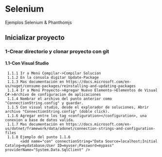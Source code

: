 # Selenium
Ejemplos Selenium &amp; Phanthomjs

## Inicializar proyecto 

### 1-Crear directorio y clonar proyecto con git 
    
#### 1.1-Con Visual Studio 

     1.1.1 Ir a Menú Compilar->Compilar Solucion
     1.1.2 En la consola digitar Update-Package 
     1.1.3 Mas documentación en https://docs.microsoft.com/en-us/nuget/consume-packages/reinstalling-and-updating-packages
     1.1.4 Ir a Menú Proyecto->Agregar Nuevo Elemento->Elementos de Visual C#->Archivo de configuracion de aplicaciones
     1.1.4 Nombrar el archivo del punto anterior como "ConnectionString.config" y guardar.
     1.1.5 Con visual studio, desde el explorador de soluciones, Abrir archivo "ConnectionString.config" (doble click).
     1.1.6 Agregar entre los tag <configuration></configuration>, una conexion a base de datos valida. 
     1.1.7 Mas documentación en https://docs.microsoft.com/en-us/dotnet/framework/data/adonet/connection-strings-and-configuration-files
     1.1.8 Ejemplo del punto 1.1.6 
           <add name="con" connectionString="Data Source=localhost;Initial Catalog=mydatabase;User ID=myuser;Password=mypass" providerName="System.Data.SqlClient" />
     
      




